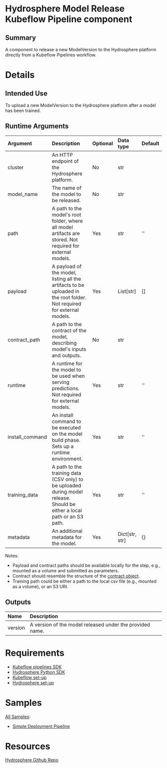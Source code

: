 # Hydrosphere Model Release Kubeflow Pipeline component

## Summary

A component to release a new ModelVersion to the Hydrosphere platform
directly from a Kubeflow Pipelines workflow.

# Details

## Intended Use

To upload a new ModelVersion to the Hydrosphere platform after a model
has been trained.

## Runtime Arguments

| Argument        | Description                                                                                                              | Optional | Data type      | Default |
|:----------------|:-------------------------------------------------------------------------------------------------------------------------|:---------|:---------------|:--------|
| cluster         | An HTTP endpoint of the Hydrosphere platform.                                                                            | No       | str            |         |
| model_name      | The name of the model to be released.                                                                                    | No       | str            |         |
| path            | A path to the model's root folder, where all model artifacts are stored. Not required for external models.               | Yes      | str            | ''      |
| payload         | A payload of the model, listing all the artifacts to be uploaded in the root folder. Not required for external models.   | Yes      | List[str]      | []      |
| contract_path   | A path to the contract of the model, describing model's inputs and outputs.                                              | No       | str            |         |
| runtime         | A runtime for the model to be used when serving predictions. Not required for external models.                           | Yes      | str            | ''      |
| install_command | An install command to be executed on the model build phase. Sets up a runtime environment.                               | Yes      | str            | ''      |
| training_data   | A path to the training data (CSV only) to be uploaded during model release. Should be either a local path or an S3 path. | Yes      | str            | ''      |
| metadata        | An additional metadata for the model.                                                                                    | Yes      | Dict[str, str] | {}      |

Notes:
* Payload and contract paths should be available locally for the step,
  e.g., mounted as a volume and submitted as parameters.
* Contract should resemble the structure of the
  [contract object](https://hydrosphere.io/serving-docs/latest/how-to/write-definitions.html#contract-object).
* Training path could be either a path to the local csv file (e.g.,
  mounted as a volume), or an S3 URI.

## Outputs

| Name    | Description                                              |
|:--------|:---------------------------------------------------------|
| version | A version of the model released under the provided name. |

# Requirements

* [Kubeflow pipelines SDK](https://www.kubeflow.org/docs/pipelines/sdk/install-sdk/)
* [Hydrosphere Python SDK](https://hydrospheredata.github.io/hydro-serving-sdk/quickstart.html#installation)
* [Kubeflow set-up](https://www.kubeflow.org/docs/started/getting-started/)
* [Hydrosphere set-up](https://hydrosphere.io/serving-docs/latest/install/index.html)

# Samples

[All Samples](https://github.com/kubeflow/pipelines/tree/master/samples/contrib/hydrosphere-samples/):

* [Simple Deployment Pipeline](https://github.com/kubeflow/pipelines/tree/master/samples/contrib/hydrosphere-samples/simple-deployment-pipeline)

# Resources

[Hydrosphere Github Repo](https://github.com/Hydrospheredata/hydro-serving)

